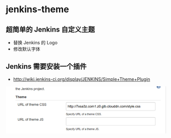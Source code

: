 # jenkins-theme

## 超简单的 Jenkins 自定义主题

- 替换 Jenkins 的 Logo
- 修改默认字体

## Jenkins 需要安装一个插件

- http://wiki.jenkins-ci.org/display/JENKINS/Simple+Theme+Plugin

![](./plugin_settings.png)